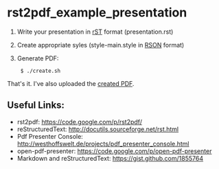 rst2pdf_example_presentation
============================

1. Write your presentation in [rST](http://docutils.sourceforge.net/rst.html) format (presentation.rst)
2. Create appropriate syles (style-main.style in [RSON](http://code.google.com/p/rson/) format)
3. Generate PDF:

        $ ./create.sh


That's it. I've also uploaded the [created PDF](http://akrabat.com/stuff/rst2pdf_example_presentation.pdf).


Useful Links:
-------------

* rst2pdf: https://code.google.com/p/rst2pdf/
* reStructuredText: http://docutils.sourceforge.net/rst.html
* Pdf Presenter Console: http://westhoffswelt.de/projects/pdf_presenter_console.html
* open-pdf-presenter: https://code.google.com/p/open-pdf-presenter
* Markdown and reStructuredText: https://gist.github.com/1855764
